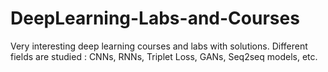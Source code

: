# DeepLearning-Labs-and-Courses
Very interesting deep learning courses and labs with solutions.
Different fields are studied : CNNs, RNNs, Triplet Loss, GANs, Seq2seq models, etc.
